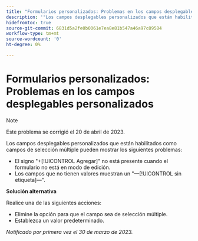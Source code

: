 ```yaml
---
title: "Formularios personalizados: Problemas en los campos desplegables personalizados"
description: '"Los campos desplegables personalizados que están habilitados como campos de selección múltiple pueden mostrar los problemas".'
hidefromtoc: true
source-git-commit: 6831d5a2fe0b0061e7ea8e81b547a46a97c89584
workflow-type: tm+mt
source-wordcount: '0'
ht-degree: 0%

---
```



# Formularios personalizados: Problemas en los campos desplegables personalizados

>[!NOTE]
>
>Este problema se corrigió el 20 de abril de 2023.

Los campos desplegables personalizados que están habilitados como campos de selección múltiple pueden mostrar los siguientes problemas:

* El signo &quot;+[!UICONTROL Agregar]&quot; no está presente cuando el formulario no está en modo de edición.
* Los campos que no tienen valores muestran un &quot;—[!UICONTROL sin etiqueta]—&quot;.

**Solución alternativa**

Realice una de las siguientes acciones:

* Elimine la opción para que el campo sea de selección múltiple.
* Establezca un valor predeterminado.

_Notificado por primera vez el 30 de marzo de 2023._

